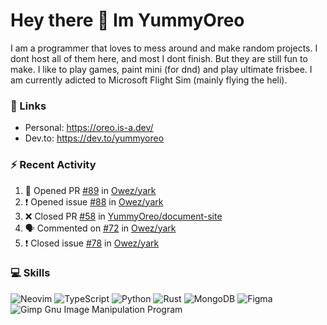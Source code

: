 <h1 > Hey there 👋 Im YummyOreo </h1>
I am a programmer that loves to mess around and make random projects. I dont host all of them here, and most I dont finish. But they are still fun to make. I like to play games, paint mini (for dnd) and play ultimate frisbee. I am currently adicted to Microsoft Flight Sim (mainly flying the heli).

### :link: Links
- Personal: https://oreo.is-a.dev/
- Dev.to: https://dev.to/yummyoreo

### :zap: Recent Activity
<!--START_SECTION:activity-->
1. 💪 Opened PR [#89](https://github.com/Owez/yark/pull/89) in [Owez/yark](https://github.com/Owez/yark)
2. ❗️ Opened issue [#88](https://github.com/Owez/yark/issues/88) in [Owez/yark](https://github.com/Owez/yark)
3. ❌ Closed PR [#58](https://github.com/YummyOreo/document-site/pull/58) in [YummyOreo/document-site](https://github.com/YummyOreo/document-site)
4. 🗣 Commented on [#72](https://github.com/Owez/yark/issues/72) in [Owez/yark](https://github.com/Owez/yark)
5. ❗️ Closed issue [#78](https://github.com/Owez/yark/issues/78) in [Owez/yark](https://github.com/Owez/yark)
<!--END_SECTION:activity-->

### :computer: Skills
![Neovim](https://img.shields.io/badge/NeoVim-%2357A143.svg?&style=for-the-badge&logo=neovim&logoColor=white) ![TypeScript](https://img.shields.io/badge/typescript-%23007ACC.svg?style=for-the-badge&logo=typescript&logoColor=white) ![Python](https://img.shields.io/badge/python-3670A0?style=for-the-badge&logo=python&logoColor=ffdd54) ![Rust](https://img.shields.io/badge/rust-%23000000.svg?style=for-the-badge&logo=rust&logoColor=white) ![MongoDB](https://img.shields.io/badge/MongoDB-%234ea94b.svg?style=for-the-badge&logo=mongodb&logoColor=white) ![Figma](https://img.shields.io/badge/figma-%23F24E1E.svg?style=for-the-badge&logo=figma&logoColor=white) ![Gimp Gnu Image Manipulation Program](https://img.shields.io/badge/Gimp-657D8B?style=for-the-badge&logo=gimp&logoColor=FFFFFF) 
